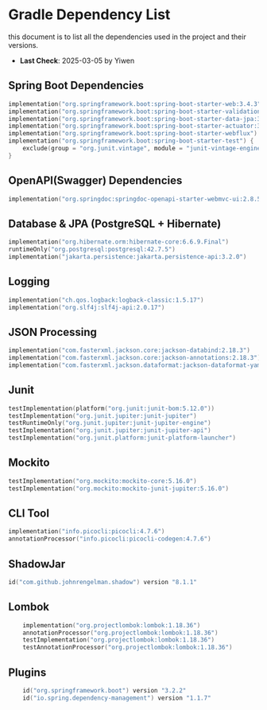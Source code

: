 # Gradle Dependency List
this document is to list all the dependencies used in the project and their versions.
* **Last Check**: 2025-03-05 by Yiwen

## Spring Boot Dependencies
```kotlin
implementation("org.springframework.boot:spring-boot-starter-web:3.4.3")
implementation("org.springframework.boot:spring-boot-starter-validation:3.4.3")
implementation("org.springframework.boot:spring-boot-starter-data-jpa:3.4.3")
implementation("org.springframework.boot:spring-boot-starter-actuator:3.4.3")
implementation("org.springframework.boot:spring-boot-starter-webflux")
implementation("org.springframework.boot:spring-boot-starter-test") {
    exclude(group = "org.junit.vintage", module = "junit-vintage-engine")
}
```

## OpenAPI(Swagger) Dependencies
```kotlin
implementation("org.springdoc:springdoc-openapi-starter-webmvc-ui:2.8.5")
```

## Database & JPA (PostgreSQL + Hibernate)
```kotlin
implementation("org.hibernate.orm:hibernate-core:6.6.9.Final")
runtimeOnly("org.postgresql:postgresql:42.7.5")
implementation("jakarta.persistence:jakarta.persistence-api:3.2.0")
```

## Logging
```kotlin
implementation("ch.qos.logback:logback-classic:1.5.17")
implementation("org.slf4j:slf4j-api:2.0.17")
```

## JSON Processing
```kotlin
implementation("com.fasterxml.jackson.core:jackson-databind:2.18.3")
implementation("com.fasterxml.jackson.core:jackson-annotations:2.18.3")
implementation("com.fasterxml.jackson.dataformat:jackson-dataformat-yaml:2.18.3")
```

## Junit
```kotlin
testImplementation(platform("org.junit:junit-bom:5.12.0"))
testImplementation("org.junit.jupiter:junit-jupiter")
testRuntimeOnly("org.junit.jupiter:junit-jupiter-engine")
testImplementation("org.junit.jupiter:junit-jupiter-api")
testImplementation("org.junit.platform:junit-platform-launcher")
```

## Mockito
```kotlin
testImplementation("org.mockito:mockito-core:5.16.0")
testImplementation("org.mockito:mockito-junit-jupiter:5.16.0")
```

## CLI Tool
```kotlin
implementation("info.picocli:picocli:4.7.6")
annotationProcessor("info.picocli:picocli-codegen:4.7.6")
```

## ShadowJar
```kotlin
id("com.github.johnrengelman.shadow") version "8.1.1"
```


## Lombok
```kotlin
    implementation("org.projectlombok:lombok:1.18.36")
    annotationProcessor("org.projectlombok:lombok:1.18.36")
    testImplementation("org.projectlombok:lombok:1.18.36")
    testAnnotationProcessor("org.projectlombok:lombok:1.18.36")
```

## Plugins
```kotlin
    id("org.springframework.boot") version "3.2.2"
    id("io.spring.dependency-management") version "1.1.7"
```